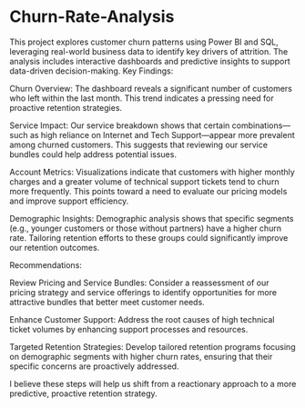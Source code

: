 # Churn-Rate-Analysis
This project explores customer churn patterns using Power BI and SQL, leveraging real-world business data to identify key drivers of attrition. The analysis includes interactive dashboards and predictive insights to support data-driven decision-making.
Key Findings:

Churn Overview:
The dashboard reveals a significant number of customers who left within the last month. This trend indicates a pressing need for proactive retention strategies.

Service Impact:
Our service breakdown shows that certain combinations—such as high reliance on Internet and Tech Support—appear more prevalent among churned customers. This suggests that reviewing our service bundles could help address potential issues.

Account Metrics:
Visualizations indicate that customers with higher monthly charges and a greater volume of technical support tickets tend to churn more frequently. This points toward a need to evaluate our pricing models and improve support efficiency.

Demographic Insights:
Demographic analysis shows that specific segments (e.g., younger customers or those without partners) have a higher churn rate. Tailoring retention efforts to these groups could significantly improve our retention outcomes.

Recommendations:

Review Pricing and Service Bundles:
Consider a reassessment of our pricing strategy and service offerings to identify opportunities for more attractive bundles that better meet customer needs.

Enhance Customer Support:
Address the root causes of high technical ticket volumes by enhancing support processes and resources.

Targeted Retention Strategies:
Develop tailored retention programs focusing on demographic segments with higher churn rates, ensuring that their specific concerns are proactively addressed.

I believe these steps will help us shift from a reactionary approach to a more predictive, proactive retention strategy.
